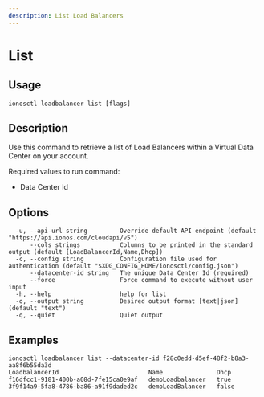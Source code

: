 ```yaml
---
description: List Load Balancers
---
```


# List

## Usage

```text
ionosctl loadbalancer list [flags]
```

## Description

Use this command to retrieve a list of Load Balancers within a Virtual Data Center on your account.

Required values to run command:

* Data Center Id

## Options

```text
  -u, --api-url string         Override default API endpoint (default "https://api.ionos.com/cloudapi/v5")
      --cols strings           Columns to be printed in the standard output (default [LoadBalancerId,Name,Dhcp])
  -c, --config string          Configuration file used for authentication (default "$XDG_CONFIG_HOME/ionosctl/config.json")
      --datacenter-id string   The unique Data Center Id (required)
      --force                  Force command to execute without user input
  -h, --help                   help for list
  -o, --output string          Desired output format [text|json] (default "text")
  -q, --quiet                  Quiet output
```

## Examples

```text
ionosctl loadbalancer list --datacenter-id f28c0edd-d5ef-48f2-b8a3-aa8f6b55da3d 
LoadbalancerId                         Name               Dhcp
f16dfcc1-9181-400b-a08d-7fe15ca0e9af   demoLoadbalancer   true
3f9f14a9-5fa8-4786-ba86-a91f9daded2c   demoLoadBalancer   false
```

